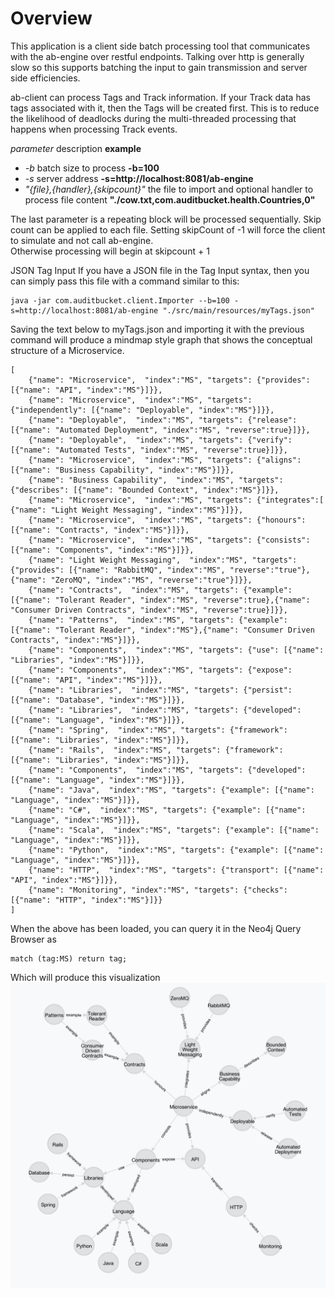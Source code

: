 Overview
========
This application is a client side batch processing tool that communicates with the ab-engine over restful endpoints. Talking over http is generally slow so this supports batching the input to gain transmission and server side efficiencies. 

ab-client can process Tags and Track information. If your Track data has tags associated with it, then the Tags will be created first. This is to reduce the likelihood of deadlocks during the multi-threaded processing that happens when processing Track events.

_parameter_  description __example__
- _-b_	batch size to process __-b=100__
- _-s_	server address __-s=http://localhost:8081/ab-engine__
- _"{file},{handler},{skipcount}"_ the file to import and optional handler
to process file content __"./cow.txt,com.auditbucket.health.Countries,0"__

The last parameter is a repeating block will be processed sequentially. Skip count can be applied to each file. Setting skipCount of -1 will force the client to simulate and not call ab-engine.  
Otherwise processing will begin at skipcount + 1 	

JSON Tag Input
If you have a JSON file in the Tag Input syntax, then you can simply pass this file with a command similar to this:
````
java -jar com.auditbucket.client.Importer --b=100 -s=http://localhost:8081/ab-engine "./src/main/resources/myTags.json"
````

Saving the text below to myTags.json and importing it with the previous command will produce a mindmap style graph that shows the conceptual structure of a Microservice. 
````
[
    {"name": "Microservice",  "index":"MS", "targets": {"provides": [{"name": "API", "index":"MS"}]}},
    {"name": "Microservice",  "index":"MS", "targets": {"independently": [{"name": "Deployable", "index":"MS"}]}},
    {"name": "Deployable",  "index":"MS", "targets": {"release": [{"name": "Automated Deployment", "index":"MS", "reverse":true}]}},
    {"name": "Deployable",  "index":"MS", "targets": {"verify": [{"name": "Automated Tests", "index":"MS", "reverse":true}]}},
    {"name": "Microservice",  "index":"MS", "targets": {"aligns": [{"name": "Business Capability", "index":"MS"}]}},
    {"name": "Business Capability",  "index":"MS", "targets": {"describes": [{"name": "Bounded Context", "index":"MS"}]}},
    {"name": "Microservice",  "index":"MS", "targets": {"integrates":[ {"name": "Light Weight Messaging", "index":"MS"}]}},
    {"name": "Microservice",  "index":"MS", "targets": {"honours": [{"name": "Contracts", "index":"MS"}]}},
    {"name": "Microservice",  "index":"MS", "targets": {"consists": [{"name": "Components", "index":"MS"}]}},
    {"name": "Light Weight Messaging",  "index":"MS", "targets": {"provides": [{"name": "RabbitMQ", "index":"MS", "reverse":"true"},{"name": "ZeroMQ", "index":"MS", "reverse":"true"}]}},
	{"name": "Contracts",  "index":"MS", "targets": {"example": [{"name": "Tolerant Reader", "index":"MS", "reverse":true},{"name": "Consumer Driven Contracts", "index":"MS", "reverse":true}]}},
	{"name": "Patterns",  "index":"MS", "targets": {"example": [{"name": "Tolerant Reader", "index":"MS"},{"name": "Consumer Driven Contracts", "index":"MS"}]}},
	{"name": "Components",  "index":"MS", "targets": {"use": [{"name": "Libraries", "index":"MS"}]}},	
	{"name": "Components",  "index":"MS", "targets": {"expose": [{"name": "API", "index":"MS"}]}},	
	{"name": "Libraries",  "index":"MS", "targets": {"persist": [{"name": "Database", "index":"MS"}]}},
	{"name": "Libraries",  "index":"MS", "targets": {"developed": [{"name": "Language", "index":"MS"}]}},		
	{"name": "Spring",  "index":"MS", "targets": {"framework": [{"name": "Libraries", "index":"MS"}]}},		
	{"name": "Rails",  "index":"MS", "targets": {"framework": [{"name": "Libraries", "index":"MS"}]}},		
	{"name": "Components",  "index":"MS", "targets": {"developed": [{"name": "Language", "index":"MS"}]}},		
	{"name": "Java",  "index":"MS", "targets": {"example": [{"name": "Language", "index":"MS"}]}},			
	{"name": "C#",  "index":"MS", "targets": {"example": [{"name": "Language", "index":"MS"}]}},			
	{"name": "Scala",  "index":"MS", "targets": {"example": [{"name": "Language", "index":"MS"}]}},			
	{"name": "Python",  "index":"MS", "targets": {"example": [{"name": "Language", "index":"MS"}]}},			
	{"name": "HTTP",  "index":"MS", "targets": {"transport": [{"name": "API", "index":"MS"}]}},
    {"name": "Monitoring", "index":"MS", "targets": {"checks": [{"name": "HTTP", "index":"MS"}]}}		
]
````
When the above has been loaded, you can query it in the Neo4j Query Browser as 

````
match (tag:MS) return tag;
````
Which will produce this visualization
![Alt text](./ms-neo.png?raw=true "Microservice mind-map")
